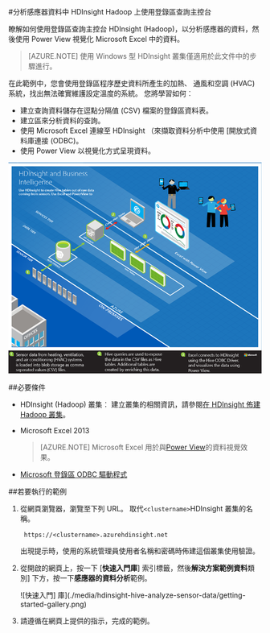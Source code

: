 <properties
    pageTitle="分析感應器資料使用登錄區和 Hadoop |Microsoft Azure"
    description="瞭解如何使用登錄區查詢主控台 HDInsight (Hadoop)，以分析感應器的資料，然後以視覺化方式呈現的 PowerView 與 Microsoft Excel 中的資料。"
    services="hdinsight"
    documentationCenter=""
    authors="Blackmist"
    manager="jhubbard"
    editor="cgronlun"
    tags="azure-portal"/>

<tags
    ms.service="hdinsight"
    ms.workload="big-data"
    ms.tgt_pltfrm="na"
    ms.devlang="na"
    ms.topic="article"
    ms.date="09/20/2016" 
    ms.author="larryfr"/>

#<a name="analyze-sensor-data-using-the-hive-query-console-on-hadoop-in-hdinsight"></a>分析感應器資料中 HDInsight Hadoop 上使用登錄區查詢主控台

瞭解如何使用登錄區查詢主控台 HDInsight (Hadoop)，以分析感應器的資料，然後使用 Power View 視覺化 Microsoft Excel 中的資料。

> [AZURE.NOTE] 使用 Windows 型 HDInsight 叢集僅適用於此文件中的步驟進行。

在此範例中，您會使用登錄區程序歷史資料所產生的加熱、 通風和空調 (HVAC) 系統，找出無法確實維護設定溫度的系統。 您將學習如何︰

- 建立查詢資料儲存在逗點分隔值 (CSV) 檔案的登錄區資料表。
- 建立區來分析資料的查詢。
- 使用 Microsoft Excel 連線至 HDInsight （來擷取資料分析中使用 [開放式資料庫連接 (ODBC)。
- 使用 Power View 以視覺化方式呈現資料。

![解決方案架構圖表](./media/hdinsight-hive-analyze-sensor-data/hvac-architecture.png)

##<a name="prerequisites"></a>必要條件

* HDInsight (Hadoop) 叢集︰ 建立叢集的相關資訊，請參閱[在 HDInsight 佈建 Hadoop 叢集](hdinsight-provision-clusters.md)。

* Microsoft Excel 2013

    > [AZURE.NOTE] Microsoft Excel 用於與[Power View](https://support.office.com/Article/Power-View-Explore-visualize-and-present-your-data-98268d31-97e2-42aa-a52b-a68cf460472e?ui=en-US&rs=en-US&ad=US)的資料視覺效果。

* [Microsoft 登錄區 ODBC 驅動程式](http://www.microsoft.com/download/details.aspx?id=40886)

##<a name="to-run-the-sample"></a>若要執行的範例

1. 從網頁瀏覽器，瀏覽至下列 URL。 取代`<clustername>`HDInsight 叢集的名稱。

        https://<clustername>.azurehdinsight.net

    出現提示時，使用的系統管理員使用者名稱和密碼時佈建這個叢集使用驗證。

2. 從開啟的網頁上，按一下 [**快速入門庫**] 索引標籤，然後**解決方案範例資料**類別] 下方，按一下**感應器的資料分析**範例。

    ![快速入門] 庫](./media/hdinsight-hive-analyze-sensor-data/getting-started-gallery.png)

3. 請遵循在網頁上提供的指示，完成的範例。
